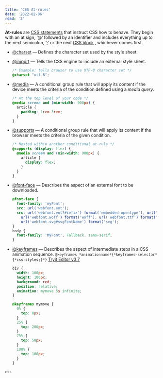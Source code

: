 ```yaml
---
title: 'CSS At-rules'
date: '2022-02-06'
read: '2'
---
```


**At-rules** are [CSS statements](https://developer.mozilla.org/en-US/docs/Web/CSS/Syntax#css_statements) that instruct CSS how to behave. They begin with an at sign, ‘@‘ followed by an identifier and includes everything up to the next semicolon, ‘;’ or the next [CSS block](https://developer.mozilla.org/en-US/docs/Web/CSS/Syntax#css_declarations_blocks) , whichever comes first.

- [@charset](https://developer.mozilla.org/en-US/docs/Web/CSS/@charset) — Defines the character set used by the style sheet.
- [@import](https://developer.mozilla.org/en-US/docs/Web/CSS/@import) — Tells the CSS engine to include an external style sheet.

  ```css
  /* Example: tells browser to use UTF-8 character set */
  @charset "utf-8";
  ```

- [@media](https://developer.mozilla.org/en-US/docs/Web/CSS/@media) — A conditional group rule that will apply its content if the device meets the criteria of the condition defined using a _media query_.

  ```css
  /* At the top level of your code */
  @media screen and (min-width: 900px) {
    article {
      padding: 1rem 3rem;
    }
  }
  ```

- [@supports](https://developer.mozilla.org/en-US/docs/Web/CSS/@supports) — A conditional group rule that will apply its content if the browser meets the criteria of the given condition.

  ```css
  /* Nested within another conditional at-rule */
  @supports (display: flex) {
    @media screen and (min-width: 900px) {
      article {
        display: flex;
      }
    }
  }
  ```

- [@font-face](https://developer.mozilla.org/en-US/docs/Web/CSS/@font-face) — Describes the aspect of an external font to be downloaded.

  ```css
  @font-face {
    font-family: 'myFont';
    src: url('webfont.eot');
    src: url('webfont.eot?#iefix') format('embedded-opentype'), url('webfont.woff2') format('woff2'),
      url('webfont.woff') format('woff'), url('webfont.ttf') format('truetype'),
      url('webfont.svg#svgFontName') format('svg');
  }
  body {
    font-family: 'MyFont', Fallback, sans-serif;
  }
  ```

- [@keyframes](https://developer.mozilla.org/en-US/docs/Web/CSS/@keyframes) — Describes the aspect of intermediate steps in a CSS animation sequence.
  `@keyframes *animationname*{*keyframes-selector*{*css-styles;}*}`
  [Tryit Editor v3.7](https://www.w3schools.com/cssref/tryit.asp?filename=trycss3_keyframes2)

  ```css
  div {
    width: 100px;
    height: 100px;
    background: red;
    position: relative;
    animation: mymove 5s infinite;
  }

  @keyframes mymove {
    0% {
      top: 0px;
    }
    25% {
      top: 200px;
    }
    75% {
      top: 50px;
    }
    100% {
      top: 100px;
    }
  }
  ```

`css`
